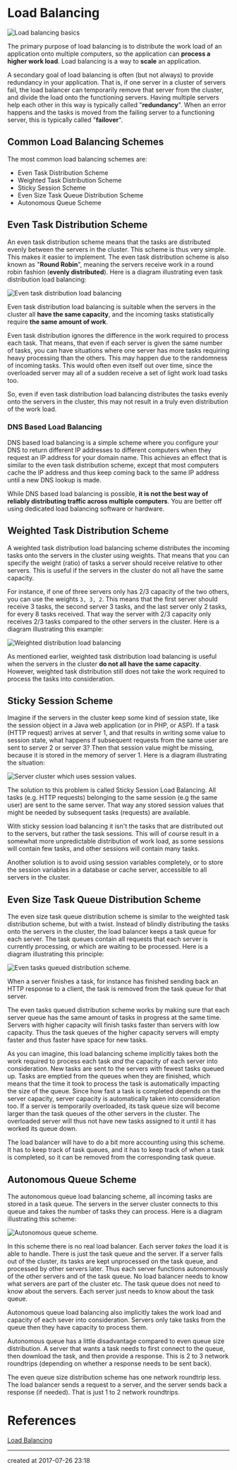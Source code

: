 # Load Balancing

![Load balancing basics](http://tutorials.jenkov.com/images/software-architecture/load-balancing-1.png)

The primary purpose of load balancing is to distribute the work load of an application onto multiple computers, so the application can **process a higher work load**. Load balancing is a way to **scale** an application.

A secondary goal of load balancing is often (but not always) to provide redundancy in your application. That is, if one server in a cluster of servers fail, the load balancer can temporarily remove that server from the cluster, and divide the load onto the functioning servers. Having multiple servers help each other in this way is typically called "**redundancy**". When an error happens and the tasks is moved from the failing server to a functioning server, this is typically called "**failover**".



## Common Load Balancing Schemes

The most common load balancing schemes are:

- Even Task Distribution Scheme
- Weighted Task Distribution Scheme
- Sticky Session Scheme
- Even Size Task Queue Distribution Scheme
- Autonomous Queue Scheme



## Even Task Distribution Scheme

An even task distribution scheme means that the tasks are distributed evenly between the servers in the cluster. This scheme is thus very simple. This makes it easier to implement. The even task distribution scheme is also known as "**Round Robin**", meaning the servers receive work in a round robin fashion (**evenly distributed**). Here is a diagram illustrating even task distribution load balancing:

![Even task distribution load balancing](http://tutorials.jenkov.com/images/software-architecture/load-balancing-2.png)



Even task distribution load balancing is suitable when the servers in the cluster all **have the same capacity**, and the incoming tasks statistically require **the same amount of work**.

 Even task distribution ignores the difference in the work required to process each task. That means, that even if each server is given the same number of tasks, you can have situations where one server has more tasks requiring heavy processing than the others. This may happen due to the randomness of incoming tasks. This would often even itself out over time, since the overloaded server may all of a sudden receive a set of light work load tasks too.

 So, even if even task distribution load balancing distributes the tasks evenly onto the servers in the cluster, this may not result in a truly even distribution of the work load.



### DNS Based Load Balancing

DNS based load balancing is a simple scheme where you configure your DNS to return different IP addresses to different computers when they request an IP address for your domain name. This achieves an effect that is similar to the even task distribution scheme, except that most computers cache the IP address and thus keep coming back to the same IP address until a new DNS lookup is made.

While DNS based load balancing is possible, **it is not the best way of reliably distributing traffic across multiple computers**. You are better off using dedicated load balancing software or hardware.



## Weighted Task Distribution Scheme

 A weighted task distribution load balancing scheme distributes the incoming tasks onto the servers in the cluster using weights. That means that you can specify the weight (ratio) of tasks a server should receive relative to other servers. This is useful if the servers in the cluster do not all have the same capacity.

 For instance, if one of three servers only has 2/3 capacity of the two others, you can use the weights `3, 3, 2`. This means that the first server should receive 3 tasks, the second server 3 tasks, and the last server only 2 tasks, for every 8 tasks received. That way the server with 2/3 capacity only receives 2/3 tasks compared to the other servers in the cluster. Here is a diagram illustrating this example:

![Weighted distribution load balancing](http://tutorials.jenkov.com/images/software-architecture/load-balancing-3.png)



As mentioned earlier, weighted task distribution load balancing is useful when the servers in the cluster **do not all have the same capacity**. However, weighted task distribution still does not take the work required to process the tasks into consideration.



## Sticky Session Scheme

Imagine if the servers in the cluster keep some kind of session state, like the session object in a Java web application (or in PHP, or ASP). If a task (HTTP request) arrives at server 1, and that results in writing some value to session state, what happens if subsequent requests from the same user are sent to server 2 or server 3? Then that session value might be missing, because it is stored in the memory of server 1.  Here is a diagram illustrating the situation:

![Server cluster which uses session values.](http://tutorials.jenkov.com/images/software-architecture/load-balancing-4.png)

The solution to this problem is called Sticky Session Load Balancing. All tasks (e.g. HTTP requests) belonging to the same session (e.g the same user) are sent to the same server. That way any stored session values that might be needed by subsequent tasks (requests) are available.



 With sticky session load balancing it isn't the tasks that are distributed out to the servers, but rather the task sessions. This will of course result in a somewhat more unpredictable distribution of work load, as some sessions will contain few tasks, and other sessions will contain many tasks.

 Another solution is to avoid using session variables completely, or to store the session variables in a database or cache server, accessible to all servers in the cluster.



## Even Size Task Queue Distribution Scheme

 The even size task queue distribution scheme is similar to the weighted task distribution scheme, but with a twist. Instead of blindly distributing the tasks onto the servers in the cluster, the load balancer keeps a task queue for each server. The task queues contain all requests that each server is currently processing, or which are waiting to be processed. Here is a diagram illustrating this principle:

![Even tasks queued distribution scheme.](http://tutorials.jenkov.com/images/software-architecture/load-balancing-5.png)

 When a server finishes a task, for instance has finished sending back an HTTP response to a client, the task is removed from the task queue for that server.

 The even tasks queued distribution scheme works by making sure that each server queue has the same amount of tasks in progress at the same time. Servers with higher capacity will finish tasks faster than servers with low capacity. Thus the task queues of the higher capacity servers will empty faster and thus faster have space for new tasks.

 As you can imagine, this load balancing scheme implicitly takes both the work required to process each task *and* the capacity of each server into consideration. New tasks are sent to the servers with fewest tasks queued up. Tasks are emptied from the queues when they are finished, which means that the time it took to process the task is automatically impacting the size of the queue. Since how fast a task is completed depends on the server capacity, server capacity is automatically taken into consideration too. If a server is temporarily overloaded, its task queue size will become larger than the task queues of the other servers in the cluster. The overloaded server will thus not have new tasks assigned to it until it has worked its queue down.

 The load balancer will have to do a bit more accounting using this scheme. It has to keep track of task queues, and it has to keep track of when a task is completed, so it can be removed from the corresponding task queue.



## Autonomous Queue Scheme

 The autonomous queue load balancing scheme, all incoming tasks are stored in a task queue. The servers in the server cluster connects to this queue and takes the number of tasks they can process. Here is a diagram illustrating this scheme:

![Autonomous queue scheme.](http://tutorials.jenkov.com/images/software-architecture/load-balancing-6.png)

 In this scheme there is no real load balancer. Each server *takes* the load it is able to handle. There is just the task queue and the server. If a server falls out of the cluster, its tasks are kept unprocessed on the task queue, and processed by other servers later. Thus each server functions autonomously of the other servers and of the task queue. No load balancer needs to know what servers are part of the cluster etc. The task queue does not need to know about the servers. Each server just needs to know about the task queue.

 Autonomous queue load balancing also implicitly takes the work load and capacity of each sever into consideration. Servers only take tasks from the queue then they have capacity to process them.

 Autonomous queue has a little disadvantage compared to even queue size distribution. A server that wants a task needs to first connect to the queue, then download the task, and then provide a response. This is 2 to 3 network roundtrips (depending on whether a response needs to be sent back).

 The even queue size distribution scheme has one network roundtrip less. The load balancer sends a request to a server, and the server sends back a response (if needed). That is just 1 to 2 network roundtrips.





# References

[Load Balancing](http://tutorials.jenkov.com/software-architecture/load-balancing.html)



---

created at 2017-07-26 23:18